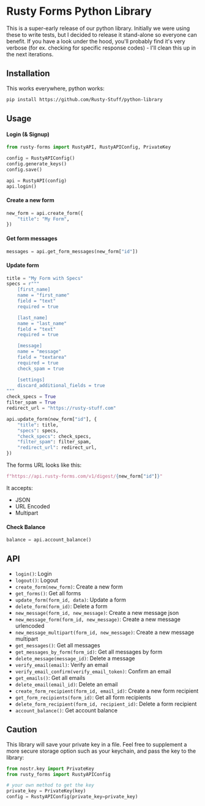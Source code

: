 # Rusty Forms Python Library

This is a super-early release of our python library. Initially we were using these to write tests, but I decided to release it stand-alone so everyone can benefit. If you have a look under the hood, you'll probably find it's very verbose (for ex. checking for specific response codes) - I'll clean this up in the next iterations.

## Installation

This works everywhere, python works:

```bash
pip install https://github.com/Rusty-Stuff/python-library
```

## Usage

#### Login (& Signup)

```python
from rusty-forms import RustyAPI, RustyAPIConfig, PrivateKey

config = RustyAPIConfig()
config.generate_keys()
config.save()

api = RustyAPI(config)
api.login()
```

#### Create a new form

```python
new_form = api.create_form({
    "title": "My Form",
})
```

#### Get form messages

```python
messages = api.get_form_messages(new_form["id"])
```

#### Update form

```python
title = "My Form with Specs"
specs = r"""
    [first_name]
    name = "first_name"
    field = "text"
    required = true

    [last_name]
    name = "last_name"
    field = "text"
    required = true

    [message]
    name = "message"
    field = "textarea"
    required = true
    check_spam = true

    [settings]
    discard_additional_fields = true
"""
check_specs = True
filter_spam = True
redirect_url = "https://rusty-stuff.com"

api.update_form(new_form["id"], {
    "title": title,
    "specs": specs,
    "check_specs": check_specs,
    "filter_spam": filter_spam,
    "redirect_url": redirect_url,
})
```

The forms URL looks like this:

```python
f"https://api.rusty-forms.com/v1/digest/{new_form["id"]}"
```

It accepts:

- JSON
- URL Encoded
- Multipart

#### Check Balance

```python
balance = api.account_balance()
```

## API

- `login()`: Login
- `logout()`: Logout
- `create_form(new_form)`: Create a new form
- `get_forms()`: Get all forms
- `update_form(form_id, data)`: Update a form
- `delete_form(form_id)`: Delete a form
- `new_message(form_id, new_message)`: Create a new message json
- `new_message_form(form_id, new_message)`: Create a new message urlencoded
- `new_message_multipart(form_id, new_message)`: Create a new message multipart
- `get_messages()`: Get all messages
- `get_messages_by_form(form_id)`: Get all messages by form
- `delete_message(message_id)`: Delete a message
- `verify_email(email)`: Verify an email
- `verify_email_confirm(verify_email_token)`: Confirm an email
- `get_emails()`: Get all emails
- `delete_email(email_id)`: Delete an email
- `create_form_recipient(form_id, email_id)`: Create a new form recipient
- `get_form_recipients(form_id)`: Get all form recipients
- `delete_form_recipient(form_id, recipient_id)`: Delete a form recipient
- `account_balance()`: Get account balance

## Caution

This library will save your private key in a file. Feel free to supplement a more secure storage option such as your keychain, and pass the key to the library:

```python
from nostr.key import PrivateKey
from rusty_forms import RustyAPIConfig

# your own method to get the key
private_key = PrivateKey(key)
config = RustyAPIConfig(private_key=private_key)
```